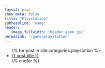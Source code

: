 ```yaml
---
layout: page
show_meta: false
title: "Playstation"
subheadline: "Game"
header:
   image_fullwidth: "header_game.jpg"
permalink: "/game/playstation"
---
```

<ul>
    {% for post in site.categories.playstation %}
    <li><a href="{{ site.url }}{{ site.baseurl }}{{ post.url }}">{{ post.title }}</a></li>
    {% endfor %}
</ul>